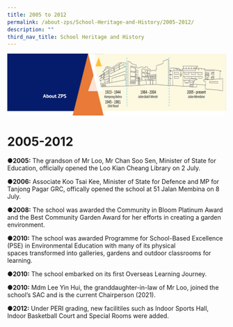 ```yaml
---
title: 2005 to 2012
permalink: /about-zps/School-Heritage-and-History/2005-2012/
description: ""
third_nav_title: School Heritage and History
---
```

![](/images/AboutUs.png)

2005-2012
=========

<b>●2005:</b> The grandson of Mr Loo, Mr Chan Soo Sen, Minister of State for Education, officially opened the Loo Kian Cheang Library on 2 July.

<b>●2006:</b> Associate Koo Tsai Kee, Minister of State for Defence and MP for Tanjong Pagar GRC, offically opened the school at 51 Jalan Membina on 8 July.

<b>●2008:</b> The school was awarded the Community in Bloom Platinum Award and the Best Community Garden Award for her efforts in creating a garden environment.

<b>●2010:</b> The school was awarded Programme for School-Based Excellence (PSE) in Environmental Education with many of its physical spaces transformed into galleries, gardens and outdoor classrooms for learning.

<b>●2010:</b> The school embarked on its first Overseas Learning Journey. 

<b>●2010:</b> Mdm Lee Yin Hui, the granddaughter-in-law of Mr Loo, joined the school’s SAC and is the current Chairperson (2021).

<b>●2012:</b> Under PERI grading, new facilitiles such as Indoor Sports Hall, Indoor Basketball Court and Special Rooms were added.